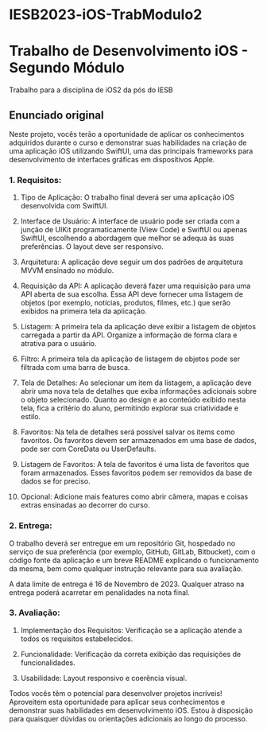 # IESB2023-iOS-TrabModulo2
# Trabalho de Desenvolvimento iOS - Segundo Módulo
Trabalho para a disciplina de iOS2 da pós do IESB

## Enunciado original
Neste projeto, vocês terão a oportunidade de aplicar os conhecimentos adquiridos durante o curso e demonstrar suas habilidades na criação de uma aplicação iOS utilizando SwiftUI, uma das principais frameworks para desenvolvimento de interfaces gráficas em dispositivos Apple.

### 1. Requisitos:
1. Tipo de Aplicação: O trabalho final deverá ser uma aplicação iOS desenvolvida com SwiftUI.

2. Interface de Usuário: A interface de usuário pode ser criada com a junção de UIKit programaticamente (View Code) e SwiftUI ou apenas SwiftUI, escolhendo a abordagem que melhor se adequa às suas preferências. O layout deve ser responsivo.

3. Arquitetura: A aplicação deve seguir um dos padrões de arquitetura MVVM ensinado no módulo.

4. Requisição da API: A aplicação deverá fazer uma requisição para uma API aberta de sua escolha. Essa API deve fornecer uma listagem de objetos (por exemplo, notícias, produtos, filmes, etc.) que serão exibidos na primeira tela da aplicação.

5. Listagem: A primeira tela da aplicação deve exibir a listagem de objetos carregada a partir da API. Organize a informação de forma clara e atrativa para o usuário.

6. Filtro: A primeira tela da aplicação de listagem de objetos pode ser filtrada com uma barra de busca.

7. Tela de Detalhes: Ao selecionar um item da listagem, a aplicação deve abrir uma nova tela de detalhes que exiba informações adicionais sobre o objeto selecionado. Quanto ao design e ao conteúdo exibido nesta tela, fica a critério do aluno, permitindo explorar sua criatividade e estilo.

8. Favoritos: Na tela de detalhes será possível salvar os items como favoritos. Os favoritos devem ser armazenados em uma base de dados, pode ser com CoreData ou UserDefaults.

9. Listagem de Favoritos: A tela de favoritos é uma lista de favoritos que foram armazenados. Esses favoritos podem ser removidos da base de dados se for preciso.

10. Opcional: Adicione mais features como abrir câmera, mapas e coisas extras ensinadas ao decorrer do curso.

### 2. Entrega:
O trabalho deverá ser entregue em um repositório Git, hospedado no serviço de sua preferência (por exemplo, GitHub, GitLab, Bitbucket), com o código fonte da aplicação e um breve README explicando o funcionamento da mesma, bem como qualquer instrução relevante para sua avaliação.

A data limite de entrega é 16 de Novembro de 2023. Qualquer atraso na entrega poderá acarretar em penalidades na nota final.

### 3. Avaliação:
1. Implementação dos Requisitos: Verificação se a aplicação atende a todos os requisitos estabelecidos.

2. Funcionalidade: Verificação da correta exibição das requisições de funcionalidades.

3. Usabilidade: Layout responsivo e coerência visual.

Todos vocês têm o potencial para desenvolver projetos incríveis! Aproveitem esta oportunidade para aplicar seus conhecimentos e demonstrar suas habilidades em desenvolvimento iOS. Estou à disposição para quaisquer dúvidas ou orientações adicionais ao longo do processo.

